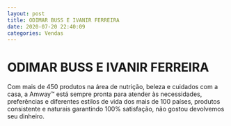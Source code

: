 ```yaml
---
layout: post
title: ODIMAR BUSS E IVANIR FERREIRA
date: 2020-07-20 22:40:09 
categories: Vendas
---
```


# ODIMAR BUSS E IVANIR FERREIRA

Com mais de 450 produtos na área de nutrição, beleza e cuidados com a casa, a Amway™ está sempre pronta para atender às necessidades, preferências e diferentes estilos de vida dos mais de 100 países, produtos consistente e naturais garantindo 100% satisfação, não gostou devolvemos seu dinheiro.
